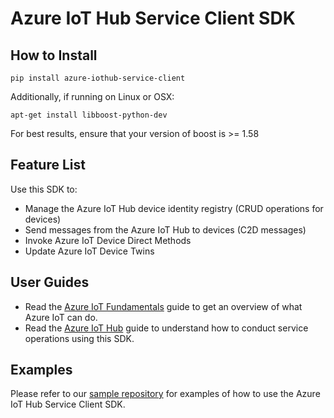 # Azure IoT Hub Service Client SDK

## How to Install
```
pip install azure-iothub-service-client
```

Additionally, if running on Linux or OSX:

```
apt-get install libboost-python-dev
```

For best results, ensure that your version of boost is >= 1.58

## Feature List
Use this SDK to:

* Manage the Azure IoT Hub device identity registry (CRUD operations for devices)
* Send messages from the Azure IoT Hub to devices (C2D messages)
* Invoke Azure IoT Device Direct Methods
* Update Azure IoT Device Twins

## User Guides
* Read the [Azure IoT Fundamentals][iot-fundamentals] guide to get an overview of what Azure IoT can do.
* Read the [Azure IoT Hub][iothub-doc] guide to understand how to conduct service operations using this SDK.

## Examples
Please refer to our [sample repository][service-samples] for examples of how to use the Azure IoT Hub Service Client SDK.


[iot-fundamentals]: https://docs.microsoft.com/en-us/azure/iot-fundamentals/
[iothub-doc]: https://docs.microsoft.com/en-us/azure/iot-hub/
[service-samples]: https://github.com/Azure/azure-iot-sdk-python/tree/master/service/samples